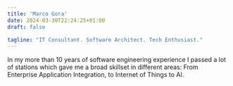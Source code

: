 ```yaml
---
title: 'Marco Gora'
date: 2024-03-30T22:24:25+01:00
draft: false

tagline: "IT Consultant. Software Architect. Tech Enthusiast."
---
```

In my more than 10 years of software engineering experience I passed a lot of stations which gave me a broad skillset in different areas: From Enterprise Application Integration, to Internet of Things to AI. 
